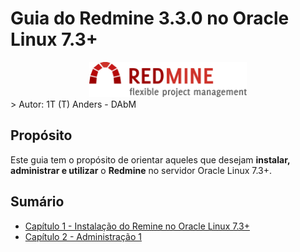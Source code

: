 # Guia do Redmine 3.3.0 no Oracle Linux 7.3+

<div style="text-align:center" markdown="1">
  <img src="chapter-1/img/2000px-redmine_logo-svg.png" width="50% " />
</div>
> Autor: 1T (T) Anders - DAbM

## Propósito

Este guia tem o propósito de orientar aqueles que desejam **instalar, administrar e utilizar** o **Redmine** no servidor Oracle Linux 7.3+. 

## Sumário

* [Capítulo 1 - Instalação do Remine no Oracle Linux 7.3+](chapter-1/chapter1-instalacao.md)
* [Capítulo 2 - Administração 1](chapter-2/chapter2-adm1.md)